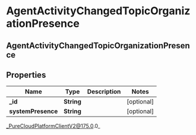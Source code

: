 # AgentActivityChangedTopicOrganizationPresence

## AgentActivityChangedTopicOrganizationPresence

## Properties

|Name | Type | Description | Notes|
|------------ | ------------- | ------------- | -------------|
| **_id** | **String** |  | [optional] |
| **systemPresence** | **String** |  | [optional] |



_PureCloudPlatformClientV2@175.0.0_
